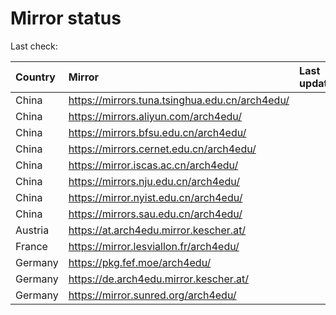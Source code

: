 <script src="./time.js"></script>
# Mirror status
Last check: <script type="text/javascript">localize(1742703984.4013593);</script>

|Country|Mirror|Last update|
|:------|:-----|:----------|
|China|https://mirrors.tuna.tsinghua.edu.cn/arch4edu/|<script type="text/javascript">localize(1742668756);</script>|
|China|https://mirrors.aliyun.com/arch4edu/|<script type="text/javascript">localize(1742668756);</script>|
|China|https://mirrors.bfsu.edu.cn/arch4edu/|<script type="text/javascript">localize(1742668756);</script>|
|China|https://mirrors.cernet.edu.cn/arch4edu/|<script type="text/javascript">localize(1742668756);</script>|
|China|https://mirror.iscas.ac.cn/arch4edu/|<script type="text/javascript">localize(1742668756);</script>|
|China|https://mirrors.nju.edu.cn/arch4edu/|<script type="text/javascript">localize(1742625786);</script>|
|China|https://mirror.nyist.edu.cn/arch4edu/|<script type="text/javascript">localize(1742625786);</script>|
|China|https://mirrors.sau.edu.cn/arch4edu/|<script type="text/javascript">localize(1731653531);</script>|
|Austria|https://at.arch4edu.mirror.kescher.at/|<script type="text/javascript">localize(1742668756);</script>|
|France|https://mirror.lesviallon.fr/arch4edu/|<script type="text/javascript">localize(1742668756);</script>|
|Germany|https://pkg.fef.moe/arch4edu/|<script type="text/javascript">localize(1742668756);</script>|
|Germany|https://de.arch4edu.mirror.kescher.at/|<script type="text/javascript">localize(1742668756);</script>|
|Germany|https://mirror.sunred.org/arch4edu/|<script type="text/javascript">localize(1742668756);</script>|

<script src="./tablefilter/tablefilter.js"></script>
<script src="./table.js"></script>